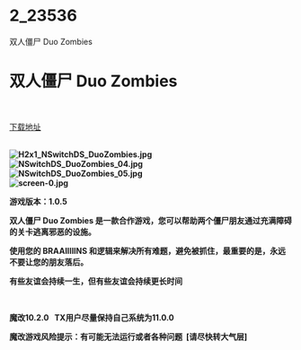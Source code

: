 # 2_23536
双人僵尸 Duo Zombies
# 双人僵尸 Duo Zombies
 <br/></br>
[下载地址](https://www.switch520.cc/article/23536 "下载地址")
<br/></br>

<p><strong><img title="H2x1_NSwitchDS_DuoZombies.jpg" src="https://www.switch520.cc/muke_img/2021_10_21_bdcd26f8bb7d2.jpg" alt="H2x1_NSwitchDS_DuoZombies.jpg"></strong><br>
<strong><img title="NSwitchDS_DuoZombies_04.jpg" src="https://www.switch520.cc/muke_img/2021_10_21_55207beab95f6.jpg" alt="NSwitchDS_DuoZombies_04.jpg"></strong><br>
<strong><img title="NSwitchDS_DuoZombies_05.jpg" src="https://www.switch520.cc/muke_img/2021_10_21_2eb8cfbf2a387.jpg" alt="NSwitchDS_DuoZombies_05.jpg"></strong><br>
<strong><img title="screen-0.jpg" src="https://www.switch520.cc/muke_img/2021_10_21_788d67f7ef168.jpg" alt="screen-0.jpg">&nbsp;</strong></p>
<p><strong>游戏版本：1.0.5</strong></p>
<p><strong>双人僵尸 Duo Zombies 是一款合作游戏，您可以帮助两个僵尸朋友通过充满障碍的关卡逃离邪恶的设施。</strong></p>
<p><strong>使用您的 BRAAIIIIINS 和逻辑来解决所有难题，避免被抓住，最重要的是，永远不要让您的朋友落后。</strong></p>
<p><strong>有些友谊会持续一生，但有些友谊会持续更长时间</strong></p>
<p>&nbsp;</p>
<p><strong>魔改10.2.0 &nbsp;&nbsp;TX用户尽量保持自己系统为11.0.0</strong></p>
<p><strong>魔改游戏风险提示：有可能无法运行或者各种问题 &nbsp;[请尽快转大气层]</strong></p>

